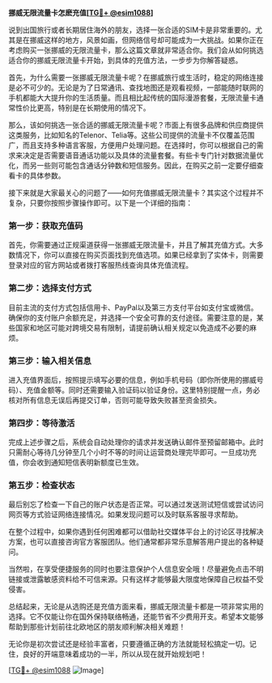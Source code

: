 **挪威无限流量卡怎麽充值[[TG💪+ @esim1088](https://t.me/s/esim1088)]**

说到出国旅行或者长期居住海外的朋友，选择一张合适的SIM卡是非常重要的。尤其是在挪威这样的地方，风景如画，但网络信号却可能成为一大挑战。如果你正在考虑购买一张挪威的无限流量卡，那么这篇文章就非常适合你。我们会从如何挑选适合你的挪威无限流量卡开始，到具体的充值方法，一步步为你解答疑惑。

首先，为什么需要一张挪威无限流量卡呢？在挪威旅行或生活时，稳定的网络连接是必不可少的。无论是为了日常通讯、查找地图还是观看视频，一部能随时联网的手机都能大大提升你的生活质量。而且相比起传统的国际漫游套餐，无限流量卡通常性价比更高，特别是在长期使用的情况下。

那么，该如何挑选一张合适的挪威无限流量卡呢？市面上有很多品牌和供应商提供这类服务，比如知名的Telenor、Telia等。这些公司提供的流量卡不仅覆盖范围广，而且支持多种语言客服，方便用户处理问题。在选择时，你可以根据自己的需求来决定是否需要语音通话功能以及具体的流量套餐。有些卡专门针对数据流量优化，而另一些则可能包含通话分钟数和短信服务。因此，在购买之前一定要仔细查看卡的具体参数。

接下来就是大家最关心的问题了——如何充值挪威无限流量卡？其实这个过程并不复杂，只要你按照步骤操作即可。以下是一个详细的指南：

### 第一步：获取充值码

首先，你需要通过正规渠道获得一张挪威无限流量卡，并且了解其充值方式。大多数情况下，你可以直接在购买页面找到充值选项。如果已经拿到了实体卡，则需要登录对应的官方网站或者拨打客服热线查询具体充值流程。

### 第二步：选择支付方式

目前主流的支付方式包括信用卡、PayPal以及第三方支付平台如支付宝或微信。确保你的支付账户余额充足，并选择一个安全可靠的支付途径。需要注意的是，某些国家和地区可能对跨境交易有限制，请提前确认相关规定以免造成不必要的麻烦。

### 第三步：输入相关信息

进入充值界面后，按照提示填写必要的信息，例如手机号码（即你所使用的挪威号码）、充值金额等。同时还需要输入验证码以验证身份。这里特别提醒一点，务必核对所有信息无误后再提交订单，否则可能导致失败甚至资金损失。

### 第四步：等待激活

完成上述步骤之后，系统会自动处理你的请求并发送确认邮件至预留邮箱中。此时只需耐心等待几分钟至几个小时不等的时间让运营商处理完毕即可。一旦成功充值，你会收到通知短信表明新额度已生效。

### 第五步：检查状态

最后别忘了检查一下自己的账户状态是否正常。可以通过发送测试短信或尝试访问网页等方式验证网络连接情况。如果发现问题可以及时联系客服寻求帮助。

在整个过程中，如果你遇到任何困难都可以借助社交媒体平台上的讨论区寻找解决方案，也可以直接咨询官方客服团队。他们通常都非常乐意解答用户提出的各种疑问。

当然啦，在享受便捷服务的同时也要注意保护个人信息安全哦！尽量避免点击不明链接或泄露敏感资料给不可信来源。只有这样才能够最大限度地保障自己权益不受侵害。

总结起来，无论是从选购还是充值方面来看，挪威无限流量卡都是一项非常实用的选择。它不仅能让你在国外保持联络畅通，还能节省不少费用开支。希望本文能够帮助到那些计划前往北欧地区的朋友顺利解决相关难题！

无论你是初次尝试还是经验丰富者，只要遵循正确的方法就能轻松搞定一切。记住，良好的开端意味着成功的一半，所以从现在就开始规划吧！

[[TG💪+ @esim1088](https://t.me/s/esim1088) ![Image](https://i.postimg.cc/4NQfJmqS/Snipaste-2025-05-13-00-14-12.png)]
